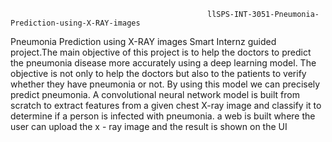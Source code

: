                                                 llSPS-INT-3051-Pneumonia-Prediction-using-X-RAY-images

Pneumonia Prediction using X-RAY images Smart Internz guided project.The main objective of this project is to help the doctors to predict the 
pneumonia disease more accurately using a deep learning model. The objective is not only to help the doctors but also to the patients to verify 
whether they have pneumonia or not. By using this model we can precisely predict pneumonia. A convolutional neural network model is built
from scratch to extract features from a given chest X-ray image and classify it to determine if a person is infected with pneumonia. a web is built 
where the user can upload the x - ray image and the result is shown on the UI
